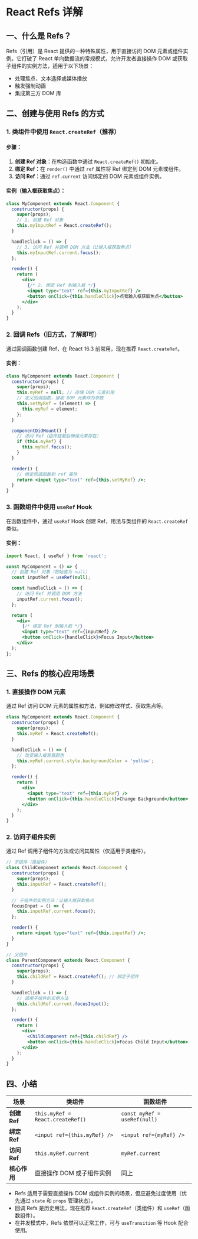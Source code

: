 # React Refs 详解

## 一、什么是 Refs？

Refs（引用）是 React 提供的一种特殊属性，用于直接访问 DOM 元素或组件实例。它打破了 React 单向数据流的常规模式，允许开发者直接操作 DOM 或获取子组件的实例方法，适用于以下场景：

- 处理焦点、文本选择或媒体播放
- 触发强制动画
- 集成第三方 DOM 库

## 二、创建与使用 Refs 的方式

### 1. 类组件中使用 `React.createRef`（推荐）

#### 步骤：

1. **创建 Ref 对象**：在构造函数中通过 `React.createRef()` 初始化。
2. **绑定 Ref**：在 `render()` 中通过 `ref` 属性将 Ref 绑定到 DOM 元素或组件。
3. **访问 Ref**：通过 `ref.current` 访问绑定的 DOM 元素或组件实例。

#### 实例（输入框获取焦点）：

```jsx
class MyComponent extends React.Component {
  constructor(props) {
    super(props);
    // 1. 创建 Ref 对象
    this.myInputRef = React.createRef();
  }

  handleClick = () => {
    // 3. 访问 Ref 并调用 DOM 方法（让输入框获取焦点）
    this.myInputRef.current.focus();
  };

  render() {
    return (
      <div>
        {/* 2. 绑定 Ref 到输入框 */}
        <input type="text" ref={this.myInputRef} />
        <button onClick={this.handleClick}>点我输入框获取焦点</button>
      </div>
    );
  }
}
```

### 2. 回调 Refs（旧方式，了解即可）

通过回调函数创建 Ref，在 React 16.3 前常用，现在推荐 `React.createRef`。

#### 实例：

```jsx
class MyComponent extends React.Component {
  constructor(props) {
    super(props);
    this.myRef = null; // 存储 DOM 元素引用
    // 定义回调函数，接收 DOM 元素作为参数
    this.setMyRef = (element) => {
      this.myRef = element;
    };
  }

  componentDidMount() {
    // 访问 Ref（组件挂载后确保元素存在）
    if (this.myRef) {
      this.myRef.focus();
    }
  }

  render() {
    // 绑定回调函数到 ref 属性
    return <input type="text" ref={this.setMyRef} />;
  }
}
```

### 3. 函数组件中使用 `useRef` Hook

在函数组件中，通过 `useRef` Hook 创建 Ref，用法与类组件的 `React.createRef` 类似。

#### 实例：

```jsx
import React, { useRef } from 'react';

const MyComponent = () => {
  // 创建 Ref 对象（初始值为 null）
  const inputRef = useRef(null);

  const handleClick = () => {
    // 访问 Ref 并调用 DOM 方法
    inputRef.current.focus();
  };

  return (
    <div>
      {/* 绑定 Ref 到输入框 */}
      <input type="text" ref={inputRef} />
      <button onClick={handleClick}>Focus Input</button>
    </div>
  );
};
```

## 三、Refs 的核心应用场景

### 1. 直接操作 DOM 元素

通过 Ref 访问 DOM 元素的属性和方法，例如修改样式、获取焦点等。

```jsx
class MyComponent extends React.Component {
  constructor(props) {
    super(props);
    this.myRef = React.createRef();
  }

  handleClick = () => {
    // 改变输入框背景颜色
    this.myRef.current.style.backgroundColor = 'yellow';
  };

  render() {
    return (
      <div>
        <input type="text" ref={this.myRef} />
        <button onClick={this.handleClick}>Change Background</button>
      </div>
    );
  }
}
```

### 2. 访问子组件实例

通过 Ref 调用子组件的方法或访问其属性（仅适用于类组件）。

```jsx
// 子组件（类组件）
class ChildComponent extends React.Component {
  constructor(props) {
    super(props);
    this.inputRef = React.createRef();
  }

  // 子组件的实例方法：让输入框获取焦点
  focusInput = () => {
    this.inputRef.current.focus();
  };

  render() {
    return <input type="text" ref={this.inputRef} />;
  }
}

// 父组件
class ParentComponent extends React.Component {
  constructor(props) {
    super(props);
    this.childRef = React.createRef(); // 绑定子组件
  }

  handleClick = () => {
    // 调用子组件的实例方法
    this.childRef.current.focusInput();
  };

  render() {
    return (
      <div>
        <ChildComponent ref={this.childRef} />
        <button onClick={this.handleClick}>Focus Child Input</button>
      </div>
    );
  }
}
```

## 四、小结

| 场景         | 类组件                           | 函数组件                     |
| ------------ | -------------------------------- | ---------------------------- |
| **创建 Ref** | `this.myRef = React.createRef()` | `const myRef = useRef(null)` |
| **绑定 Ref** | `<input ref={this.myRef} />`     | `<input ref={myRef} />`      |
| **访问 Ref** | `this.myRef.current`             | `myRef.current`              |
| **核心作用** | 直接操作 DOM 或子组件实例        | 同上                         |

- Refs 适用于需要直接操作 DOM 或组件实例的场景，但应避免过度使用（优先通过 `state` 和 `props` 管理状态）。
- 回调 Refs 是历史用法，现在推荐 `React.createRef`（类组件）和 `useRef`（函数组件）。
- 在并发模式中，Refs 依然可以正常工作，可与 `useTransition` 等 Hook 配合使用。